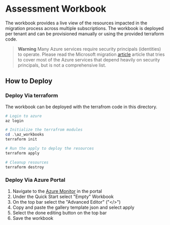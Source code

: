 # Assessment Workbook

The workbook provides a live view of the resources impacted in the migration process across multiple subscriptions. The workbook is deployed per tenant and can be provisioned manually or using the provided terraform code.

> **Warning**
>  Many Azure services require security principals (identities) to operate. Please read the Microsoft migration [article][ms_transfer_sub] article that tries to cover most of the Azure services that depend heavily on security principals, but is not a comprehensive list.

## How to Deploy

### Deploy Via terraform

The workbook can be deployed with the terrafrom code in this directory.

```powershell
# Login to azure
az login

# Initialize the terrafrom modules
cd .\az_workbooks
terraform init

# Run the apply to deploy the resources
terraform apply

# Cleanup resources 
terraform destroy
```

### Deploy Via Azure Portal

1. Navigate to the [Azure Monitor][wb_portal] in the portal
2. Under the Quick Start select "Empty" Workbook
3. On the top bar select the "Advanced Editor" ("</>")
4. Copy and paste the gallery template json and select apply
5. Select the done editing button on the top bar
6. Save the workbook

<!--- Link Ref --->
[wb_portal]: https://portal.azure.com/#view/Microsoft_Azure_Monitoring/AzureMonitoringBrowseBlade/~/workbooks
[ms_transfer_sub]: https://learn.microsoft.com/azure/role-based-access-control/transfer-subscription
<!--- Link Ref --->
